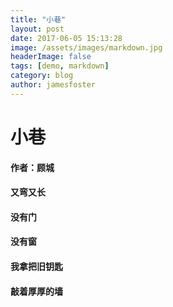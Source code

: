 ```yaml
---
title: "小巷"
layout: post
date: 2017-06-05 15:13:28
image: /assets/images/markdown.jpg
headerImage: false
tags: [demo, markdown]
category: blog
author: jamesfoster
---
```

# 小巷
#### 作者：顾城
#### 又弯又长
#### 没有门
#### 没有窗
#### 我拿把旧钥匙
#### 敲着厚厚的墙
